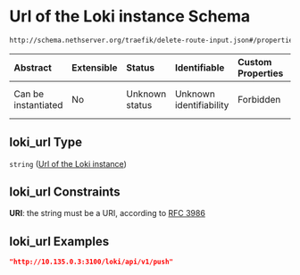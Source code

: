 # Url of the Loki instance Schema

```txt
http://schema.nethserver.org/traefik/delete-route-input.json#/properties/loki_url
```



| Abstract            | Extensible | Status         | Identifiable            | Custom Properties | Additional Properties | Access Restrictions | Defined In                                                                          |
| :------------------ | :--------- | :------------- | :---------------------- | :---------------- | :-------------------- | :------------------ | :---------------------------------------------------------------------------------- |
| Can be instantiated | No         | Unknown status | Unknown identifiability | Forbidden         | Allowed               | none                | [delete-route-input.json\*](traefik/delete-route-input.json "open original schema") |

## loki\_url Type

`string` ([Url of the Loki instance](delete-route-input-properties-url-of-the-loki-instance.md))

## loki\_url Constraints

**URI**: the string must be a URI, according to [RFC 3986](https://tools.ietf.org/html/rfc3986 "check the specification")

## loki\_url Examples

```json
"http://10.135.0.3:3100/loki/api/v1/push"
```
